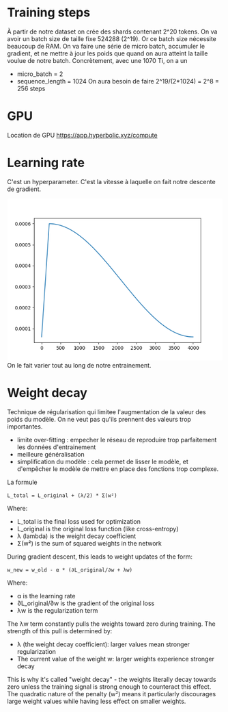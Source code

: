 # Training steps
À partir de notre dataset on crée des shards contenant 2^20 tokens.
On va avoir un batch size de taille fixe 524288 (2^19).
Or ce batch size nécessite beaucoup de RAM. On va faire une série de micro batch, accumuler le gradient, et ne mettre à jour les poids que quand on aura atteint la taille voulue de notre batch.
Concrètement, avec une 1070 Ti, on a un 
- micro_batch = 2
- sequence_length = 1024
On aura besoin de faire 2^19/(2*1024) = 2^8 = 256 steps 

# GPU
Location de GPU
https://app.hyperbolic.xyz/compute

# Learning rate
C'est un hyperparameter. C'est la vitesse à laquelle on fait notre descente de gradient.

[![](images/learning-rate.png)](images/learning-rate.png)
On le fait varier tout au long de notre entrainement.

# Weight decay
Technique de régularisation qui limitee l'augmentation de la valeur des poids du modèle. On ne veut pas qu'ils prennent des valeurs trop importantes.
- limite over-fitting : empecher le réseau de reproduire trop parfaitement les données d'entrainement
- meilleure généralisation
- simplification du modèle : cela permet de lisser le modèle, et d'empêcher le modèle de mettre en place des fonctions trop complexe.

La formule

    L_total = L_original + (λ/2) * Σ(w²)


Where:

- L_total is the final loss used for optimization
- L_original is the original loss function (like cross-entropy)
- λ (lambda) is the weight decay coefficient
- Σ(w²) is the sum of squared weights in the network

During gradient descent, this leads to weight updates of the form:

    w_new = w_old - α * (∂L_original/∂w + λw)

Where:

- α is the learning rate
- ∂L_original/∂w is the gradient of the original loss
- λw is the regularization term

The λw term constantly pulls the weights toward zero during training. The strength of this pull is determined by:

- λ (the weight decay coefficient): larger values mean stronger regularization
- The current value of the weight w: larger weights experience stronger decay

This is why it's called "weight decay" - the weights literally decay towards zero unless the training signal is strong enough to counteract this effect. The quadratic nature of the penalty (w²) means it particularly discourages large weight values while having less effect on smaller weights.